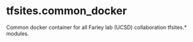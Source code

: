 # tfsites.common_docker
Common docker container for all Farley lab (UCSD) collaboration tfsites.* modules.
